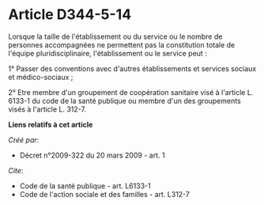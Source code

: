 # Article D344-5-14

Lorsque la taille de l'établissement ou du service ou le nombre de personnes accompagnées ne permettent pas la constitution
totale de l'équipe pluridisciplinaire, l'établissement ou le service peut : 

1° Passer des conventions avec d'autres établissements et services sociaux et médico-sociaux ; 

2° Etre membre d'un groupement de coopération sanitaire visé à l'article L. 6133-1 du code de la santé publique ou membre
d'un des groupements visés à l'article L. 312-7.

**Liens relatifs à cet article**

_Créé par_:

  - Décret n°2009-322 du 20 mars 2009 - art. 1

_Cite_:

  - Code de la santé publique - art. L6133-1
  - Code de l'action sociale et des familles - art. L312-7
